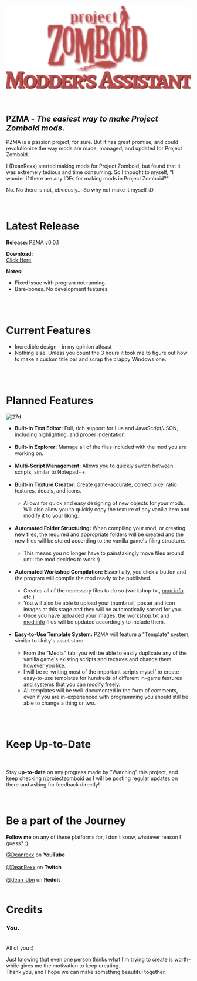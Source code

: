 ![IMAGE](https://github.com/deanrexx/PZMA/blob/14a29e6a2a2592f68912018a9a7c9c813a01e873/PZMA.svg)
<br>
<br>

## **PZMA** - ***The easiest way to make Project Zomboid mods.***

PZMA is a passion project, for sure. But it has great promise, and could revolutionize the way
mods are made, managed, and updated for Project Zomboid.

I (DeanRexx) started making mods for Project Zomboid, but found that it was extremely tedious and
time consuming. So I thought to myself, "I wonder if there are any IDEs for making mods in Project Zomboid?"

No. No there is not, obviously... So why not make it myself :D<br>
<br>
<br>

# Latest Release
**Release:** PZMA v0.0.1

**Download:**  
    [Click Here](https://github.com/deanrexx/PZMA/blob/7fd196b3c80f68380080a2f5d09585fa1c3b4462/Versions/version-0-0-1.zip)

**Notes:**  
* Fixed issue with program not running.
* Bare-bones. No development features.
<br>
<br>

# Current Features

* Incredible design - in my opinion atleast
* Nothing else. Unless you count the 3 hours it took me to figure out how to make a custom title bar and scrap the crappy Windows one.
<br>
<br>

# Planned Features

![27d](https://github.com/deanrexx/PZMA/assets/62338264/c36194f4-a3c4-4229-9d31-45a4a5bfc0e2)

* **Built-in Text Editor:** Full, rich support for Lua and JavaScript/JSON, including highlighting, and proper indentation.<br><br>
* **Built-in Explorer:** Manage all of the files included with the mod you are working on.<br><br>
* **Multi-Script Management:** Allows you to quickly switch between scripts, similar to Notepad++.<br><br>
* **Built-in Texture Creator:** Create game-accurate, correct pixel ratio textures, decals, and icons.<br><br>
  * Allows for quick and easy designing of new objects for your mods. Will also allow you to quickly copy the texture of any vanilla item and modify it to your liking.<br><br>
* **Automated Folder Structuring:** When compiling your mod, or creating new files, the required and appropriate folders will be created and the new files will be stored according to the vanilla game's filing structure.<br><br>
  * This means you no longer have to painstakingly move files around until the mod decides to work :)<br><br>
* **Automated Workshop Compilation:** Essentially, you click a button and the program will compile the mod ready to be published.<br><br>
  * Creates all of the necessary files to do so (workshop.txt, [mod.info](https://mod.info), etc.)
  * You will also be able to upload your thumbnail, poster and icon images at this stage and they will be automatically sorted for you.
  * Once you have uploaded your images, the workshop.txt and [mod.info](https://mod.info) files will be updated accordingly to include them.<br><br>
* **Easy-to-Use Template System:** PZMA will feature a "Template" system, similar to Unity's asset store.<br><br>
  * From the "Media" tab, you will be able to easily duplicate any of the vanilla game's existing scripts and textures and change them however you like.
  * I will be re-writing most of the important scripts myself to create easy-to-use templates for hundreds of different in-game features and systems that you can modify freely.
  * All templates will be well-documented in the form of comments, even if you are in-experienced with programming you should still be able to change a thing or two.
<br>
<br>

# Keep Up-to-Date
<br>

Stay **up-to-date** on any progress made by "Watching" this project, and keep checking [r/projectzomboid](https://www.reddit.com/r/projectzomboid/) as I will be posting regular updates on there and asking for feedback directly!
<br>
<br>
<br>

# Be a part of the Journey

**Follow me** on any of these platforms for, I don't know, whatever reason I guess? :)

[@Deanrexx](http://www.youtube.com/@deanrexx) on **YouTube**
<br><br>
[@DeanRexx](https://www.twitch.tv/deanrexx) on **Twitch**
<br><br>
[@dean_dbn](https://www.reddit.com/user/dean_dbn) on **Reddit**
<br>
<br>

# Credits

### **You.**<br><br>

All of you :)

Just knowing that even one person thinks what I'm trying to create is worth-while gives me the motivation to keep creating.<br>
Thank you, and I hope we can make something beautiful together.
<br><br><br><br><br>
